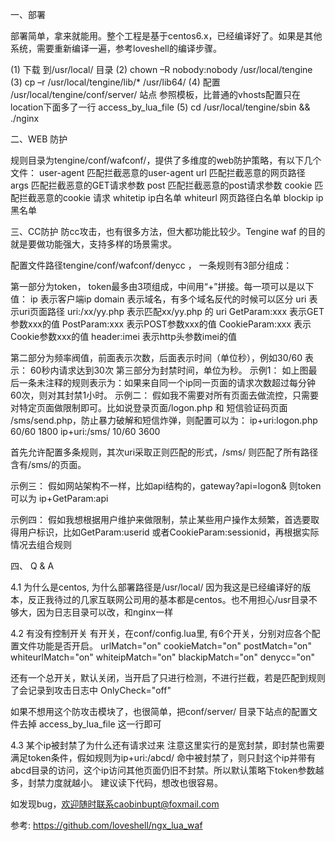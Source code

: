 一、部署

部署简单，拿来就能用。整个工程是基于centos6.x，已经编译好了。如果是其他系统，需要重新编译一遍，参考loveshell的编译步骤。

(1) 下载 到/usr/local/ 目录
(2) chown –R nobody:nobody  /usr/local/tengine
(3) cp –r /usr/local/tengine/lib/*  /usr/lib64/
(4) 配置 /usr/local/tengine/conf/server/ 站点
    参照模板，比普通的vhosts配置只在location下面多了一行 access_by_lua_file
(5) cd /usr/local/tengine/sbin && ./nginx


二、WEB 防护

规则目录为tengine/conf/wafconf/，提供了多维度的web防护策略，有以下几个文件：
user-agent      匹配拦截恶意的user-agent
url              匹配拦截恶意的网页路径
args			  匹配拦截恶意的GET请求参数
post            匹配拦截恶意的post请求参数
cookie          匹配拦截恶意的cookie 请求
whitetip         ip白名单
whiteurl         网页路径白名单
blockip          ip黑名单


三、CC防护
防cc攻击，也有很多方法，但大都功能比较少。Tengine waf 的目的就是要做功能强大，支持多样的场景需求。

配置文件路径tengine/conf/wafconf/denycc ， 一条规则有3部分组成：

第一部分为token， token最多由3项组成，中间用“+”拼接。每一项可以是以下值：
ip              表示客户端ip
domain          表示域名，有多个域名反代的时候可以区分
uri             表示uri页面路径
uri:/xx/yy.php  表示匹配xx/yy.php 的 uri
GetParam:xxx    表示GET参数xxx的值
PostParam:xxx   表示POST参数xxx的值
CookieParam:xxx 表示Cookie参数xxx的值
header:imei     表示http头参数imei的值

第二部分为频率阀值，前面表示次数，后面表示时间（单位秒），例如30/60 表示： 60秒内请求达到30次
第三部分为封禁时间，单位为秒。
示例1：
如上图最后一条未注释的规则表示为：如果来自同一个ip同一页面的请求次数超过每分钟60次，则对其封禁1小时。
示例二：
假如我不需要对所有页面去做流控，只需要对特定页面做限制即可。比如说登录页面/logon.php 和 短信验证码页面 /sms/send.php，防止暴力破解和短信炸弹，则配置可以为：
ip+uri:logon.php   60/60  1800
ip+uri:/sms/       10/60  3600

首先允许配置多条规则，其次uri采取正则匹配的形式，/sms/ 则匹配了所有路径含有/sms/的页面。

示例三：
假如网站架构不一样，比如api结构的，gateway?api=logon&
则token 可以为 ip+GetParam:api

示例四：
假如我想根据用户维护来做限制，禁止某些用户操作太频繁，首选要取得用户标识，比如GetParam:userid 或者CookieParam:sessionid，再根据实际情况去组合规则


四、 Q & A

4.1  为什么是centos, 为什么部署路径是/usr/local/
因为我这是已经编译好的版本，反正我待过的几家互联网公司用的基本都是centos。也不用担心/usr目录不够大，因为日志目录可以改，和nginx一样 

4.2 有没有控制开关
有开关，在conf/config.lua里, 有6个开关，分别对应各个配置文件功能是否开启。
urlMatch="on"
cookieMatch="on"
postMatch="on"
whiteurlMatch="on"
whiteipMatch="on"
blackipMatch="on"
denycc="on"

还有一个总开关，默认关闭，当开启了只进行检测，不进行拦截，若是匹配到规则了会记录到攻击日志中
OnlyCheck="off"

如果不想用这个防攻击模块了，也很简单，把conf/server/ 目录下站点的配置文件去掉 access_by_lua_file  这一行即可

4.3  某个ip被封禁了为什么还有请求过来
注意这里实行的是宽封禁，即封禁也需要满足token条件，假如规则为ip+uri:/abcd/ 命中被封禁了，则只封这个ip并带有abcd目录的访问，这个ip访问其他页面仍旧不封禁。所以默认策略下token参数越多，封禁力度就越小。 建议读下代码，想改也很容易。

如发现bug，欢迎随时联系caobinbupt@foxmail.com

参考:
https://github.com/loveshell/ngx_lua_waf


